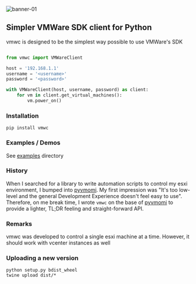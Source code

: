 ![banner-01](https://user-images.githubusercontent.com/1287098/28493843-b889ce8e-6f26-11e7-97ec-cc180a760051.png)

## Simpler VMWare SDK client for Python

vmwc is designed to be the simplest way possible to use VMWare's SDK


```python

from vmwc import VMWareClient

host = '192.168.1.1'
username = '<username>'
password = '<password>'

with VMWareClient(host, username, password) as client:
    for vm in client.get_virtual_machines():
        vm.power_on()

```

### Installation

```
pip install vmwc
```

### Examples / Demos

See [examples](examples) directory
 
### History
When I searched for a library to write automation scripts to control my esxi environment, I bumped into [pyvmomi](http://github.com/vmware/pyvmomi). My first impression was "It's too low-level and the general Development Experience doesn't feel easy to use". Therefore, on me break time, I wrote `vmwc` on the base of [pyvmomi](http://github.com/vmware/pyvmomi) to provide a lighter, TL;DR feeling and straight-forward API.

### Remarks
vmwc was developed to control a single esxi machine at a time. However, it should work with vcenter instances as well

### Uploading a new version

```
python setup.py bdist_wheel
twine upload dist/*
```
